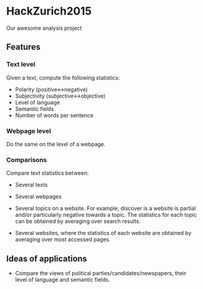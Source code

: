 # HackZurich2015
Our awesome analysis project

## Features ##

### Text level ###

Given a text, compute the following statistics:

* Polarity (positive<->negative)
* Subjectivity (subjective<->objective)
* Level of language
* Semantic fields
* Number of words per sentence

### Webpage level ###

Do the same on the level of a webpage.

### Comparisons ###

Compare text statistics between:
* Several texts
* Several webpages

* Several topics on a website. For example, discover is a website is partial and/or particularly negative towards a topic. The statistics for each topic can be obtained by averaging over search results.
* Several websites, where the statistics of each website are obtained by averaging over most accessed pages.

## Ideas of applications ##

* Compare the views of political parties/candidates/newspapers, their level of language and semantic fields.


